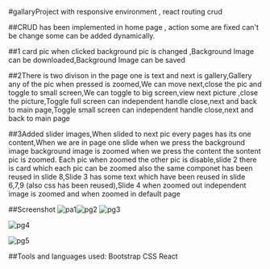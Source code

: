 #gallaryProject  with responsive environment , react routing crud

##CRUD has been implemented in home page , action some are fixed can't be change some can be added dynamically. 

##1 card pic when clicked background pic is changed ,Background Image can be downloaded,Background Image can be saved

##2There is two divison in the page one is text and next is gallery,Gallery any of the pic when pressed is zoomed,We can move next,close the pic and toggle to small screen,We can toggle to big screen,view next picture ,close the picture,Toggle full screen can independent handle close,next and back to main page,Toggle small screen can independent handle close,next and back to main page

##3Added slider images,When slided to next pic every pages has its one content,When we are in page one slide when we press the background image background image is zoomed when we press the content the sontent pic is zoomed. Each pic when zoomed the other pic is disable,slide 2 there is card which each pic can be zoomed also the same componet has been reused in slide 8,Slide 3 has some text which have been reused in slide 6,7,9 (also css has been reused),Slide 4 when zoomed out independent image is zoomed and when zoomed in default page

##Screenshot
![pa1](https://github.com/upretirachita/projectRachita/assets/29287817/a663d7df-75e8-4d41-a762-ff74d7907fef)![pg2](https://github.com/upretirachita/projectRachita/assets/29287817/03a3b5df-2220-46c7-986e-7a4fee0c4226)
![pg3](https://github.com/upretirachita/projectRachita/assets/29287817/66dec22c-bbbd-458c-b103-7b249cf464ed)

![pg4](https://github.com/upretirachita/projectRachita/assets/29287817/391af6f6-ae3a-4782-a621-36ba135bb45e)

![pg5](https://github.com/upretirachita/projectRachita/assets/29287817/0dcb8380-c106-47dd-8d51-6565651fdd3e)

##Tools and languages used:
Bootstrap
CSS
React

